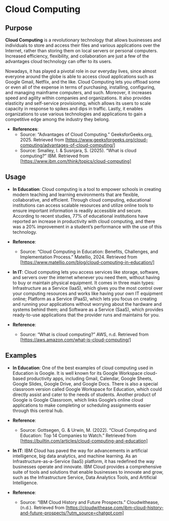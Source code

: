 # Cloud Computing

## Purpose 
**Cloud Computing** is a revolutionary technology that allows businesses and individuals to store and access their files and various applications over the Internet, rather than storing them on local servers or personal computers. Increased efficiency, flexibility, and collaboration are just a few of the advantages cloud technology can offer to its users.

Nowadays, it has played a pivotal role in our everyday lives, since almost everyone around the globe is able to access cloud applications such as Google Gmail, Netflix, and the like. Cloud Computing lets you offload some or even all of the expense in terms of purchasing, installing, configuring, and managing mainframe computers, and such. Moreover, it increases speed and agility within companies and organizations. It also provides elasticity and self-service provisioning, which allows its users to scale capacity in response to spikes and dips in traffic. Lastly, it enables organizations to use various technologies and applications to gain a competitive edge among the industry they belong.

- **References**:
  * Source: “Advantages of Cloud Computing.” GeeksforGeeks.org, 2025. Retrieved from [https://www.geeksforgeeks.org/cloud-computing/advantages-of-cloud-computing/]
   * Source: Smalley, I. & Susnjara, S. (2025). “What is cloud computing?” IBM. Retrieved from [https://www.ibm.com/think/topics/cloud-computing]

## Usage

- **In Education**:
Cloud computing is a tool to empower schools in creating modern teaching and learning environments that are flexible, collaborative, and efficient. Through cloud computing, educational institutions can access scalable resources and utilize online tools to ensure important information is readily accessible and secure. According to recent studies, 77% of educational institutions have reported an increase in productivity with cloud computing, and there was a 20% improvement in a student’s performance with the use of this technology.

- **Reference**:
  * Source: “Cloud Computing in Education: Benefits, Challenges, and Implementation Process.” Matellio, 2024. Retrieved from [https://www.matellio.com/blog/cloud-computing-in-education/]

- **In IT**:
Cloud computing lets you access services like storage, software, and servers over the internet whenever you need them, without having to buy or maintain physical equipment. It comes in three main types: Infrastructure as a Service (IaaS), which gives you the most control over your computing resources and works like having your own IT equipment online; Platform as a Service (PaaS), which lets you focus on creating and running your applications without worrying about the hardware and systems behind them; and Software as a Service (SaaS), which provides ready-to-use applications that the provider runs and maintains for you.

- **Reference**:
  * Source: “What is cloud computing?” AWS, n.d. Retrieved from [https://aws.amazon.com/what-is-cloud-computing/]

## Examples

- **In Education**: 
One of the best examples of cloud computing used in Education is Google. It is well known for its Google Workspace cloud-based productivity apps, including Gmail, Calendar, Google Sheets, Google Slides, Google Drive, and Google Docs. There is also a special classroom version called Google Workspace for Education, which could directly assist and cater to the needs of students. Another product of Google is Google Classroom, which links Google’s online cloud applications to make completing or scheduling assignments easier through this central hub.

- **Reference**:
  * Source: Gottsegen, G. & Urwin, M. (2022). “Cloud Computing and Education: Top 14 Companies to Watch.” Retrieved from [https://builtin.com/articles/cloud-computing-and-education]

- **In IT**:
IBM Cloud has paved the way for advancements in artificial intelligence, big data analytics, and machine learning. As an Infrastructure-as-a-Service (IaaS) platform, it has redefined the way businesses operate and innovate. IBM Cloud provides a comprehensive suite of tools and solutions that enable businesses to innovate and grow, such as the Infrastructure Service, Data Analytics Tools, and Artificial Intelligence.

- **Reference**:
  * Source: “IBM Cloud History and Future Prospects.” Cloudwithease, (n.d.). Retrieved from [https://cloudwithease.com/ibm-cloud-history-and-future-prospects/?utm_source=chatgpt.com]

